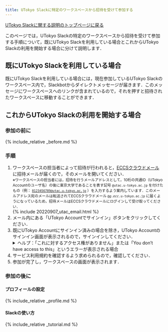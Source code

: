 ```yaml
---
title: UTokyo Slackに特定のワークスペースから招待を受けて参加する
---
```


[UTokyo Slackに関する説明のトップページに戻る](/slack/)

このページでは，UTokyo Slackの特定のワークスペースから招待を受けて参加する手順について，既にUTokyo Slackを利用している場合とこれからUTokyo Slackの利用を開始する場合に分けて説明します．

## 既にUTokyo Slackを利用している場合

既にUTokyo Slackを利用している場合には，現在参加しているUTokyo Slackのワークスペース内で，Slackbotからダイレクトメッセージが届きます．このメッセージにワークスペースへのリンクが含まれているので，それを押すと招待されたワークスペースに移動することができます．

## これからUTokyo Slackの利用を開始する場合

### 参加の前に

{% include_relative _before.md %}

### 手順

1. ワークスペースの担当者によって招待が行われると，[ECCSクラウドメール](/eccs_cloud_email)に招待メールが届くので，そのメールを開いてください．
    <small style="display: block;">※ワークスペースの担当者には，招待を行うメールアドレスとして，10桁の共通ID（UTokyo Accountのユーザ名）の後に東京大学であることを表す記号 <code>@utac.u-tokyo.ac.jp</code> を付けたもの（例： <code>0123456789@utac.u-tokyo.ac.jp</code> ）を入力するよう案内しています．このメールアドレス宛のメールは転送されてECCSクラウドメール <code>@<em>g.ecc</em>.u-tokyo.ac.jp</code> に届くようになっているため，招待メールはECCSクラウドメールにログインして受け取ってください．</small>
    {% include 20220907_utac_email.html %}
1. メール内にある「UTokyo Accountでサインイン」ボタンをクリックしてください．
1. 既にUTokyo Accountにサインイン済みの場合を除き，UTokyo Accountのサインイン画面が表示されるので，サインインしてください．
    <details>
        <summary>ヘルプ：「これに対するアクセス権がありません」または「You don’t have access to this」というエラーが表示される場合</summary>
        UTokyo Slackの利用に必要なUTokyo Accountの多要素認証の申請およびその反映が完了していない可能性があります．「<strong><a href="/utokyo_account/mfa/">UTokyo Accountにおける多要素認証の利用について</a></strong>」のページにある初期設定手順を<strong>最後の「手順4：多要素認証の利用を申請する」まで確実に</strong>行って，UTokyo Accountの多要素認証を有効にしてください．その後，多要素認証の設定が<strong>システムに反映されるまで約40分かかるので，それまでしばらくお待ちください</strong>．
    </details>
1. サービス利用規約を確認するよう求められるので，確認してください．
1. 参加が完了し，ワークスペースの画面が表示されます．

### 参加の後に

#### プロフィールの設定

{% include_relative _profile.md %}

#### Slackの使い方

{% include_relative _tutorial.md %}
